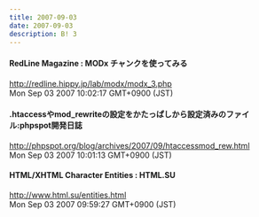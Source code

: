 ```yaml
---
title: 2007-09-03
date: 2007-09-03
description: B! 3
---
```


#### RedLine Magazine : MODx チャンクを使ってみる
http://redline.hippy.jp/lab/modx/modx_3.php<br>
Mon Sep 03 2007 10:02:17 GMT+0900 (JST)<br>


#### .htaccessやmod_rewriteの設定をかたっぱしから設定済みのファイル:phpspot開発日誌
http://phpspot.org/blog/archives/2007/09/htaccessmod_rew.html<br>
Mon Sep 03 2007 10:01:13 GMT+0900 (JST)<br>


#### HTML/XHTML Character Entities : HTML.SU
http://www.html.su/entities.html<br>
Mon Sep 03 2007 09:59:27 GMT+0900 (JST)<br>


